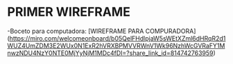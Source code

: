 # PRIMER WIREFRAME
-Boceto para computadora: 
[WIREFRAME PARA COMPURADORA] (https://miro.com/welcomeonboard/b05QelFHdlpjaW5sWEtXZml6dHRqR2d1WUZ4UmZDM3E2WUx0N1ExR2hVRXBPMVVRWnV1Wk96NzhWcGVRaFY1MnwzNDU4NzY0NTE0MjYyNjM1MDc4fDI=?share_link_id=814742763959)

